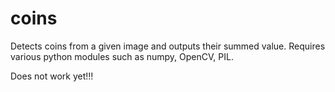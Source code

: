 coins
=====

Detects coins from a given image and outputs their summed value. Requires various python modules such as numpy, OpenCV, PIL.

Does not work yet!!! 
